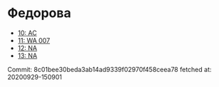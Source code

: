 # Федорова
- [10: AC](10.md)
- [11: WA 007](11.md)
- [12: NA](12.md)
- [13: NA](13.md)

Commit: 8c01bee30beda3ab14ad9339f02970f458ceea78
 fetched at: 20200929-150901
